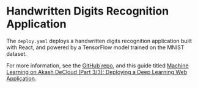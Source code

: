 # Handwritten Digits Recognition Application

The `deploy.yaml` deploys a handwritten digits recognition application built with React, and powered by a TensorFlow model trained on the MNIST dataset.

For more information, see the [GitHub repo](https://github.com/wlouie1/mnist-app), and this guide titled [Machine Learning on Akash DeCloud (Part 3/3): Deploying a Deep Learning Web Application](https://wilsonlouie.medium.com/machine-learning-on-akash-decloud-part-3-3-deploying-a-deep-learning-web-application-6a9e71e71dd1).
